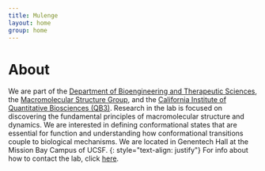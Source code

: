 ```yaml
---
title: Mulenge
layout: home
group: home
---
```

# About
We are part of the [Department of Bioengineering and Therapeutic Sciences](http://bts.ucsf.edu/), the [Macromolecular Structure Group](http://msg.ucsf.edu/), and the [California Institute of Quantitative Biosciences (QB3)](http://qb3.org/). Research in the lab is focused on discovering the fundamental principles of macromolecular structure and dynamics.  We are interested in defining conformational states that are essential for function and understanding how conformational transitions couple to biological mechanisms. We are located in Genentech Hall at the Mission Bay Campus of UCSF. {: style="text-align: justify"}
For info about how to contact the lab, click [here](/contact).
